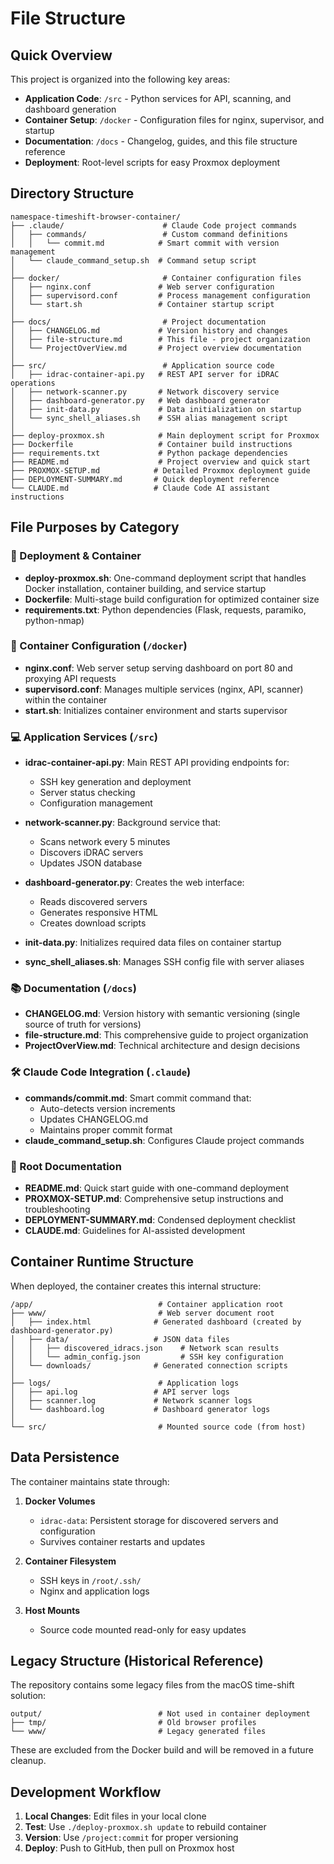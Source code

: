 # File Structure

## Quick Overview

This project is organized into the following key areas:

- **Application Code**: `/src` - Python services for API, scanning, and dashboard generation
- **Container Setup**: `/docker` - Configuration files for nginx, supervisor, and startup
- **Documentation**: `/docs` - Changelog, guides, and this file structure reference
- **Deployment**: Root-level scripts for easy Proxmox deployment

## Directory Structure

```text
namespace-timeshift-browser-container/
├── .claude/                      # Claude Code project commands
│   ├── commands/                 # Custom command definitions
│   │   └── commit.md            # Smart commit with version management
│   └── claude_command_setup.sh  # Command setup script
│
├── docker/                       # Container configuration files
│   ├── nginx.conf               # Web server configuration
│   ├── supervisord.conf         # Process management configuration
│   └── start.sh                 # Container startup script
│
├── docs/                         # Project documentation
│   ├── CHANGELOG.md             # Version history and changes
│   ├── file-structure.md        # This file - project organization
│   └── ProjectOverView.md       # Project overview documentation
│
├── src/                          # Application source code
│   ├── idrac-container-api.py   # REST API server for iDRAC operations
│   ├── network-scanner.py       # Network discovery service
│   ├── dashboard-generator.py   # Web dashboard generator
│   ├── init-data.py             # Data initialization on startup
│   └── sync_shell_aliases.sh    # SSH alias management script
│
├── deploy-proxmox.sh            # Main deployment script for Proxmox
├── Dockerfile                   # Container build instructions
├── requirements.txt             # Python package dependencies
├── README.md                    # Project overview and quick start
├── PROXMOX-SETUP.md            # Detailed Proxmox deployment guide
├── DEPLOYMENT-SUMMARY.md       # Quick deployment reference
└── CLAUDE.md                   # Claude Code AI assistant instructions
```

## File Purposes by Category

### 🚀 Deployment & Container

- **deploy-proxmox.sh**: One-command deployment script that handles Docker installation, container building, and service startup
- **Dockerfile**: Multi-stage build configuration for optimized container size
- **requirements.txt**: Python dependencies (Flask, requests, paramiko, python-nmap)

### 🔧 Container Configuration (`/docker`)

- **nginx.conf**: Web server setup serving dashboard on port 80 and proxying API requests
- **supervisord.conf**: Manages multiple services (nginx, API, scanner) within the container
- **start.sh**: Initializes container environment and starts supervisor

### 💻 Application Services (`/src`)

- **idrac-container-api.py**: Main REST API providing endpoints for:
  - SSH key generation and deployment
  - Server status checking
  - Configuration management
- **network-scanner.py**: Background service that:
  - Scans network every 5 minutes
  - Discovers iDRAC servers
  - Updates JSON database
- **dashboard-generator.py**: Creates the web interface:

  - Reads discovered servers
  - Generates responsive HTML
  - Creates download scripts

- **init-data.py**: Initializes required data files on container startup
- **sync_shell_aliases.sh**: Manages SSH config file with server aliases

### 📚 Documentation (`/docs`)

- **CHANGELOG.md**: Version history with semantic versioning (single source of truth for versions)
- **file-structure.md**: This comprehensive guide to project organization
- **ProjectOverView.md**: Technical architecture and design decisions

### 🛠 Claude Code Integration (`.claude`)

- **commands/commit.md**: Smart commit command that:
  - Auto-detects version increments
  - Updates CHANGELOG.md
  - Maintains proper commit format
- **claude_command_setup.sh**: Configures Claude project commands

### 📖 Root Documentation

- **README.md**: Quick start guide with one-command deployment
- **PROXMOX-SETUP.md**: Comprehensive setup instructions and troubleshooting
- **DEPLOYMENT-SUMMARY.md**: Condensed deployment checklist
- **CLAUDE.md**: Guidelines for AI-assisted development

## Container Runtime Structure

When deployed, the container creates this internal structure:

```text
/app/                            # Container application root
├── www/                         # Web server document root
│   ├── index.html              # Generated dashboard (created by dashboard-generator.py)
│   ├── data/                   # JSON data files
│   │   ├── discovered_idracs.json    # Network scan results
│   │   └── admin_config.json         # SSH key configuration
│   └── downloads/              # Generated connection scripts
│
├── logs/                        # Application logs
│   ├── api.log                 # API server logs
│   ├── scanner.log             # Network scanner logs
│   └── dashboard.log           # Dashboard generator logs
│
└── src/                         # Mounted source code (from host)
```

## Data Persistence

The container maintains state through:

1. **Docker Volumes**

   - `idrac-data`: Persistent storage for discovered servers and configuration
   - Survives container restarts and updates

2. **Container Filesystem**

   - SSH keys in `/root/.ssh/`
   - Nginx and application logs

3. **Host Mounts**
   - Source code mounted read-only for easy updates

## Legacy Structure (Historical Reference)

The repository contains some legacy files from the macOS time-shift solution:

```text
output/                          # Not used in container deployment
├── tmp/                         # Old browser profiles
└── www/                         # Legacy generated files
```

These are excluded from the Docker build and will be removed in a future cleanup.

## Development Workflow

1. **Local Changes**: Edit files in your local clone
2. **Test**: Use `./deploy-proxmox.sh update` to rebuild container
3. **Version**: Use `/project:commit` for proper versioning
4. **Deploy**: Push to GitHub, then pull on Proxmox host
